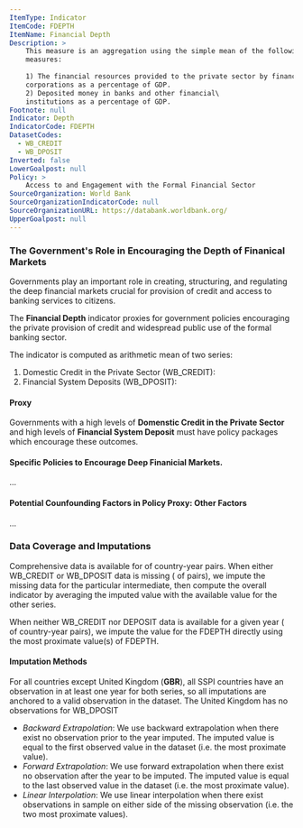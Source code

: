```yaml
---
ItemType: Indicator
ItemCode: FDEPTH
ItemName: Financial Depth
Description: >
    This measure is an aggregation using the simple mean of the following
    measures: 
    
    1) The financial resources provided to the private sector by financial\
    corporations as a percentage of GDP. 
    2) Deposited money in banks and other financial\
    institutions as a percentage of GDP.
Footnote: null
Indicator: Depth
IndicatorCode: FDEPTH
DatasetCodes:
  - WB_CREDIT
  - WB_DPOSIT
Inverted: false
LowerGoalpost: null
Policy: >
    Access to and Engagement with the Formal Financial Sector
SourceOrganization: World Bank
SourceOrganizationIndicatorCode: null
SourceOrganizationURL: https://databank.worldbank.org/
UpperGoalpost: null
---
```


### The Government's Role in Encouraging the Depth of Finanical Markets

Governments play an important role in creating, structuring, and regulating the
deep financial markets crucial for provision of credit and access to banking
services to citizens.

The **Financial Depth** indicator proxies for government policies encouraging
the private provision of credit and widespread public use of the formal banking
sector.

The indicator is computed as arithmetic mean of two series:

1. Domestic Credit in the Private Sector (WB_CREDIT):
2. Financial System Deposits (WB_DPOSIT): 

#### Proxy
Governments with a high levels of **Domenstic Credit in the Private
Sector** and high levels of **Financial System Deposit** must have 
policy packages which encourage these outcomes.

#### Specific Policies to Encourage Deep Finanicial Markets.
...

#### Potential Counfounding Factors in Policy Proxy: Other Factors
...


### Data Coverage and Imputations

Comprehensive data is available for <span id="good-percent"></span> of
country-year pairs. When either WB_CREDIT or WB_DPOSIT data is missing (<span
    id="warning-percent"></span> of pairs), we impute the missing data for the
particular intermediate, then compute the overall indicator by averaging the
imputed value with the available value for the other series.

When neither WB_CREDIT nor DEPOSIT data is available for a given year (<span
    id="bad-percent"></span> of country-year pairs), we impute the value for
the FDEPTH directly using the most proximate value(s) of FDEPTH.

#### Imputation Methods

For all countries except United Kingdom (**GBR**), all SSPI countries have an
observation in at least one year for both series, so all imputations are
anchored to a valid observation in the dataset. The United Kingdom has no 
observations for WB_DPOSIT

- *Backward Extrapolation*: We use backward extrapolation when there exist no
observation prior to the year imputed. The imputed value is equal to the first
observed value in the dataset (i.e. the most proximate value).
- *Forward Extrapolation*: We use forward extrapolation when there exist no
observation after the year to be imputed. The imputed value is equal to the
last observed value in the dataset (i.e. the most proximate value).
- *Linear Interpolation*: We use linear interpolation when there exist
observations in sample on either side of the missing observation (i.e. the two
most proximate values).

<div id="imputation-chart-fdepth"></div>
<script>
window.addEventListener("load", (event) => {
    window.SSPICharts.push(
        new ItemCoverageMatrixChart(
            document.getElementById("imputation-chart-fdepth"), "FDEPTH", 
            {
                callbacks: [
                    (res) => {
                        const span = document.getElementById("good-percent")
                        const goodPercentString = res.summary[0]
                        const start = goodPercentString.indexOf('(');
                        const end = goodPercentString.indexOf(')', start);
                        const goodPercent = (start > -1 && end > -1) ? goodPercentString.slice(start + 1, end) : null;
                        span.innerHTML = goodPercent
                    },
                    (res) => {
                        const span = document.getElementById("warning-percent")
                        const warningPercentString = res.summary[1]
                        const start = warningPercentString.indexOf('(');
                        const end = warningPercentString.indexOf(')', start);
                        const warningPercent = (start > -1 && end > -1) ? warningPercentString.slice(start + 1, end) : null;
                        span.innerHTML = warningPercent
                    },
                    (res) => {
                        const span = document.getElementById("bad-percent")
                        const badPercentString = res.summary[3]
                        const start = badPercentString.indexOf('(');
                        const end = badPercentString.indexOf(')', start);
                        const badPercent = (start > -1 && end > -1) ? badPercentString.slice(start + 1, end) : null;
                        span.innerHTML = badPercent
                    }
                ]
            }
        )
    )
})
</script>
